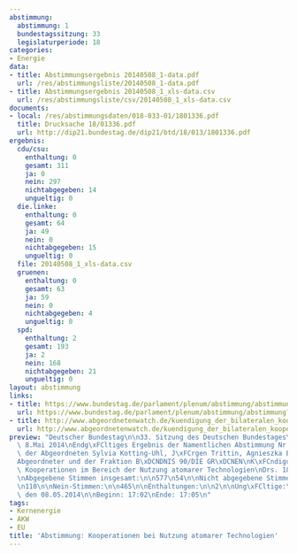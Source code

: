 ```yaml
---
abstimmung:
  abstimmung: 1
  bundestagssitzung: 33
  legislaturperiode: 18
categories:
- Energie
data:
- title: Abstimmungsergebnis 20140508_1-data.pdf
  url: /res/abstimmungsliste/20140508_1-data.pdf
- title: Abstimmungsergebnis 20140508_1_xls-data.csv
  url: /res/abstimmungsliste/csv/20140508_1_xls-data.csv
documents:
- local: /res/abstimmungsdaten/018-033-01/1801336.pdf
  title: Drucksache 18/01336.pdf
  url: http://dip21.bundestag.de/dip21/btd/18/013/1801336.pdf
ergebnis:
  cdu/csu:
    enthaltung: 0
    gesamt: 311
    ja: 0
    nein: 297
    nichtabgegeben: 14
    ungueltig: 0
  die.linke:
    enthaltung: 0
    gesamt: 64
    ja: 49
    nein: 0
    nichtabgegeben: 15
    ungueltig: 0
  file: 20140508_1_xls-data.csv
  gruenen:
    enthaltung: 0
    gesamt: 63
    ja: 59
    nein: 0
    nichtabgegeben: 4
    ungueltig: 0
  spd:
    enthaltung: 2
    gesamt: 193
    ja: 2
    nein: 168
    nichtabgegeben: 21
    ungueltig: 0
layout: abstimmung
links:
- title: https://www.bundestag.de/parlament/plenum/abstimmung/abstimmung?id=262
  url: https://www.bundestag.de/parlament/plenum/abstimmung/abstimmung?id=262
- title: http://www.abgeordnetenwatch.de/kuendigung_der_bilateralen_kooperationen_im_bereich_der_nutzung_atomarer_technologien-1105-601.html
  url: http://www.abgeordnetenwatch.de/kuendigung_der_bilateralen_kooperationen_im_bereich_der_nutzung_atomarer_technologien-1105-601.html
preview: "Deutscher Bundestag\n\n33. Sitzung des Deutschen Bundestages\nam Donnerstag,\
  \ 8.Mai 2014\nEndg\xFCltiges Ergebnis der Namentlichen Abstimmung Nr. 1\n\nAntrag\
  \ der Abgeordneten Sylvia Kotting-Uhl, J\xFCrgen Trittin, Agnieszka Brugger, weiterer\n\
  Abgeordneter und der Fraktion B\xDCNDNIS 90/DIE GR\xDCNEN\nK\xFCndigung bilateraler\
  \ Kooperationen im Bereich der Nutzung atomarer Technologien\nDrs. 18/1336 (neu)\n\
  \nAbgegebene Stimmen insgesamt:\n\n577\n54\n\nNicht abgegebene Stimmen:\nJa-Stimmen:\n\
  \n110\n\nNein-Stimmen:\n\n465\n\nEnthaltungen:\n\n2\n\nUng\xFCltige:\n\n0\n\nBerlin,\
  \ den 08.05.2014\n\nBeginn: 17:02\nEnde: 17:05\n"
tags:
- Kernenergie
- AKW
- EU
title: 'Abstimmung: Kooperationen bei Nutzung atomarer Technologien'
---
```

